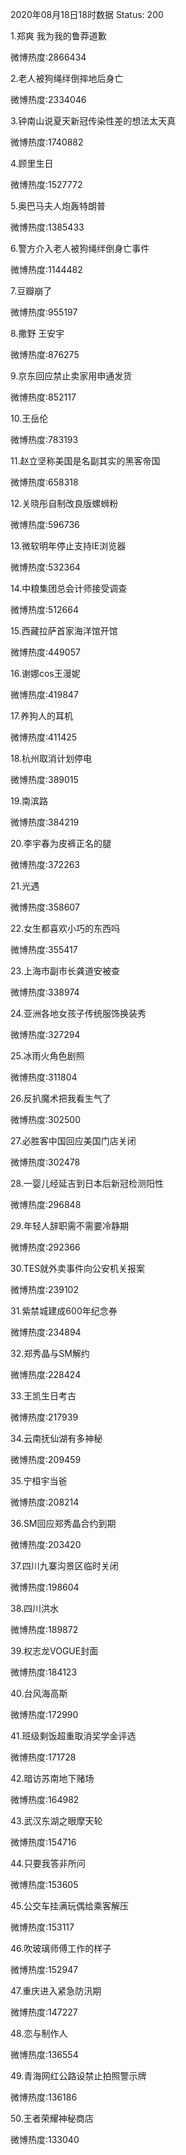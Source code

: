 2020年08月18日18时数据
Status: 200

1.郑爽 我为我的鲁莽道歉

微博热度:2866434

2.老人被狗绳绊倒摔地后身亡

微博热度:2334046

3.钟南山说夏天新冠传染性差的想法太天真

微博热度:1740882

4.顾里生日

微博热度:1527772

5.奥巴马夫人炮轰特朗普

微博热度:1385433

6.警方介入老人被狗绳绊倒身亡事件

微博热度:1144482

7.豆瓣崩了

微博热度:955197

8.撒野 王安宇

微博热度:876275

9.京东回应禁止卖家用申通发货

微博热度:852117

10.王岳伦

微博热度:783193

11.赵立坚称美国是名副其实的黑客帝国

微博热度:658318

12.关晓彤自制改良版螺蛳粉

微博热度:596736

13.微软明年停止支持IE浏览器

微博热度:532364

14.中粮集团总会计师接受调查

微博热度:512664

15.西藏拉萨首家海洋馆开馆

微博热度:449057

16.谢娜cos王漫妮

微博热度:419847

17.养狗人的耳机

微博热度:411425

18.杭州取消计划停电

微博热度:389015

19.南滨路

微博热度:384219

20.李宇春为皮裤正名的腿

微博热度:372263

21.光遇

微博热度:358607

22.女生都喜欢小巧的东西吗

微博热度:355417

23.上海市副市长龚道安被查

微博热度:338974

24.亚洲各地女孩子传统服饰换装秀

微博热度:327294

25.冰雨火角色剧照

微博热度:311804

26.反扒魔术把我看生气了

微博热度:302500

27.必胜客中国回应美国门店关闭

微博热度:302478

28.一婴儿经延吉到日本后新冠检测阳性

微博热度:296848

29.年轻人辞职需不需要冷静期

微博热度:292366

30.TES就外卖事件向公安机关报案

微博热度:239102

31.紫禁城建成600年纪念券

微博热度:234894

32.郑秀晶与SM解约

微博热度:228424

33.王凯生日考古

微博热度:217939

34.云南抚仙湖有多神秘

微博热度:209459

35.宁桓宇当爸

微博热度:208214

36.SM回应郑秀晶合约到期

微博热度:203420

37.四川九寨沟景区临时关闭

微博热度:198604

38.四川洪水

微博热度:189872

39.权志龙VOGUE封面

微博热度:184123

40.台风海高斯

微博热度:172990

41.班级剩饭超重取消奖学金评选

微博热度:171728

42.暗访苏南地下赌场

微博热度:164982

43.武汉东湖之眼摩天轮

微博热度:154716

44.只要我答非所问

微博热度:153605

45.公交车挂满玩偶给乘客解压

微博热度:153117

46.吹玻璃师傅工作的样子

微博热度:152947

47.重庆进入紧急防汛期

微博热度:147227

48.恋与制作人

微博热度:136554

49.青海网红公路设禁止拍照警示牌

微博热度:136186

50.王者荣耀神秘商店

微博热度:133040

